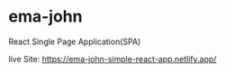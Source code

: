 # ema-john
React Single Page Application(SPA)


live Site: https://ema-john-simple-react-app.netlify.app/
